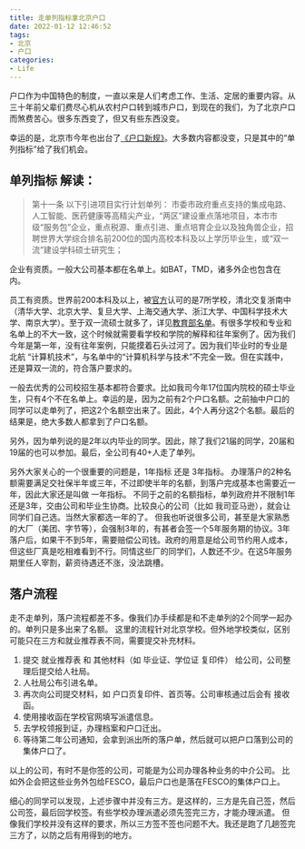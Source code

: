 ```yaml
---
title: 走单列指标拿北京户口
date: 2022-01-12 12:46:52
tags:
- 北京
- 户口
categories:
- Life
---
```


户口作为中国特色的制度，一直以来是人们考虑工作、生活、定居的重要内容。从三十年前父辈们费尽心机从农村户口转到城市户口，到现在的我们，为了北京户口而煞费苦心。很多东西变了，但又有些东西没变。

幸运的是，北京市今年也出台了[《户口新规》](http://rsj.beijing.gov.cn/xxgk/zcwj/202107/t20210712_2433865.html)。大多数内容都没变，只是其中的“单列指标”给了我们机会。

## 单列指标 解读：

> 第十一条 以下引进项目实行计划单列：
> 市委市政府重点支持的集成电路、人工智能、医药健康等高精尖产业，“两区”建设重点落地项目，本市市级“服务包”企业，重点税源、重点引进、重点培育企业以及独角兽企业，招聘世界大学综合排名前200位的国内高校本科及以上学历毕业生，或“双一流”建设学科硕士研究生；

企业有资质。一般大公司基本都在名单上。如BAT，TMD，诸多外企也包含在内。

员工有资质。世界前200本科及以上，被[官方](http://rsj.beijing.gov.cn/xxgk/zcjd/202107/t20210712_2433996.html)认可的是7所学校，清北交复浙南中（清华大学、北京大学、复旦大学、上海交通大学、浙江大学、中国科学技术大学、南京大学）。至于双一流硕士就多了，详见[教育部名单](http://www.moe.gov.cn/srcsite/A22/moe_843/201709/t20170921_314942.html)。有很多学校和专业和名单上的不大一致，这个时候就需要看学校和学院的解释和往年案例了。因为我们今年是第一年，没有往年案例，只能摸着石头过河了。因为我们毕业时的专业是 北航 “计算机技术”，与名单中的“计算机科学与技术”不完全一致。但在实践中，还是算双一流的，符合落户要求的。

一般去优秀的公司校招生基本都符合要求。比如我司今年17位国内院校的硕士毕业生，只有4个不在名单上。幸运的是，因为之前有2个户口名额。之前抽中户口的同学可以走单列了，把这2个名额空出来了。因此，4个人再分这2个名额。最后的结果是，绝大多数人都拿到了户口名额。

另外，因为单列说的是2年以内毕业的同学。因此，除了我们21届的同学，20届和19届的也可以参加。最后，全公司有40+人走了单列。

另外大家关心的一个很重要的问题是，1年指标 还是 3年指标。
办理落户的2种名额需要满足交社保半年或三年，不过即使半年的名额，到落户完成基本也需要近一年，因此大家还是叫做 一年指标。
不同于之前的名额指标，单列政府并不限制1年还是3年，交由公司和毕业生协商。比较良心的公司（比如 我司亚马逊），就会让同学们自己选。当然大家都选一年的了。
但我也听说很多公司，甚至是大家熟悉的大厂（美团、字节等），会强制3年的，有甚者会签一个5年服务期的协议。3年落户后，如果干不到5年，需要赔偿公司钱。政府的用意是给公司节约用人成本，但这些厂真是吃相难看到不行。同情这些厂的同学们，人数还不少。在这5年服务期里任人宰割，薪资待遇还不涨，没法跳槽。

## 落户流程

走不走单列，落户流程都差不多。像我们办手续都是和不走单列的2个同学一起办的。单列只是多出来了名额。
这里的流程针对北京学校。但外地学校类似，区别可能只在三方和就业推荐表不同，需要提交补充材料。

1. 提交 就业推荐表 和 其他材料（如 毕业证、学位证 复印件） 给公司，公司整理后提交给人社局。
2. 人社局公布引进名单。
3. 再次向公司提交材料，如 户口页复印件、首页等。公司审核通过后会有 接收函。
4. 使用接收函在学校官网填写派遣信息。
5. 去学校领报到证，办理档案和户口迁出。
6. 等待第二年公司通知，会拿到派出所的落户单，然后就可以把户口落到公司的集体户口了。

以上的公司，有时不是你签的公司，可能是为公司办理各种业务的中介公司。
比如外企会把这些业务外包给FESCO，最后户口也是落在FESCO的集体户口上。

细心的同学可以发现，上述步骤中并没有三方。是这样的，三方是先自己签，然后公司签，最后回学校签。有些学校办理派遣必须先签完三方，才能办理派遣。
但像我们学校并没有这样的要求，所以三方签不签也问题不大。我还是跑了几趟签完三方了，以防之后有用得到的地方。
